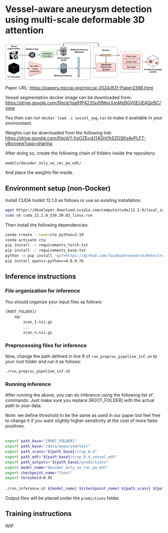 # Vessel-aware aneurysm detection using multi-scale deformable 3D attention

![Figure describing the model](diagram.png)

Paper URL: https://papers.miccai.org/miccai-2024/831-Paper2366.html

Vessel segmentation docker image can be downloaded from: https://drive.google.com/file/d/1qa91P423Sp5fMqUUoMxBGV0EUEAQirBC/view 

You then can run ```docker load -i vessel_seg.tar``` to make it available in your environment.

Weights can be downloaded from the following link: https://drive.google.com/file/d/1-5gOZEcdJ14Ght1hSZGSKsAyPLFT-y8o/view?usp=sharing

After doing so, create the following chain of folders inside the repository:

`models/decoder_only_no_rec_pe_edt/`

And place the weights file inside.

## Environment setup (non-Docker)

Install CUDA toolkit 12.1.0 as follows or use an existing installation:

```bash
wget https://developer.download.nvidia.com/compute/cuda/12.1.0/local_installers/cuda_12.1.0_530.30.02_linux.run
sudo sh cuda_12.1.0_530.30.02_linux.run
```

Then install the following dependencies:

```bash
conda create --name=cta python=3.10
conda activate cta
pip install -r requirements_torch.txt
pip install -r requirements_base.txt
python -m pip install 'git+https://github.com/facebookresearch/detectron2.git'
pip install opencv-python==4.8.0.76
```

## Inference instructions

### File organization for inference

You should organize your input files as follows:

```bash
[ROOT_FOLDER]/
    og/
        scan_1.nii.gz
        ...
        scan_n.nii.gz
```

### Preprocessing files for inference

Now, change the path defined in line 9 of ```run_preproc_pipeline_inf.sh``` to your root folder and run it as follows:

```bash
./run_preproc_pipeline_inf.sh
```

### Running inference

After running the above, you can do inference using the following list of commands. Just make sure you replace [ROOT_FOLDER] with the actual path to your data.

Note: we define threshold to be the same as used in our paper but feel free to change it if you want slightly higher sensitivity at the cost of more false positives.
```bash

export path_base="[ROOT_FOLDER]"
export path_base="/data/aneurysm/test"
export path_scans="${path_base}/crop_0.4"
export path_edt="${path_base}/crop_0.4_vessel_edt"
export path_outputs="${path_base}/predictions"
export model_name="decoder_only_no_rec_pe_edt"
export checkpoint_name="final"
export threshold=0.95

./run_inference.sh ${model_name} ${checkpoint_name} ${path_scans} ${path_edt} ${path_outputs} ${threshold}
```

Output files will be placed under the ```predictions``` folder.


## Training instructions

WIP.
